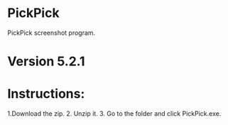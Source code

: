 # PickPick
PickPick screenshot program.
# Version 5.2.1
# Instructions:
1.Download the zip.
2. Unzip it.
3. Go to the folder and click PickPick.exe.
